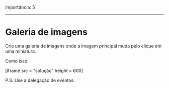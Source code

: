 importância: 5

---

# Galeria de imagens

Crie uma galeria de imagens onde a imagem principal muda pelo clique em uma miniatura.

Como isso:

[iframe src = "solução" height = 600]

P.S. Use a delegação de eventos.

